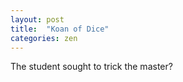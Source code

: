 ```yaml
---
layout: post
title:  "Koan of Dice"
categories: zen
---
```

The student sought to trick the master?
